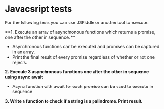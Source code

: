 # Javacsript tests

For the following tests you can use JSFiddle or another tool to execute.

**1. Execute an array of asynchronous functions which returns a promise, one after the other in sequence.  **
  - Asynchronous functions can be executed and promises can be captured in an array.  
  - Print the final result of every promise regardless of whether or not one rejects.


**2. Execute 3 asynchronous functions one after the other in sequence using async await**
  - Async function with await for each promise can be used to execute in sequence


**3. Write a function to check if a string is a palindrome. Print result.**

